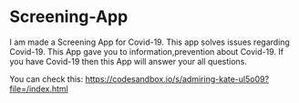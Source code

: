 # Screening-App

I am made a Screening App for Covid-19.
This app solves issues regarding Covid-19.
This App gave you to information,prevention about Covid-19.
If you have Covid-19 then this App will answer your all questions.

You can check this:
https://codesandbox.io/s/admiring-kate-ul5o09?file=/index.html
